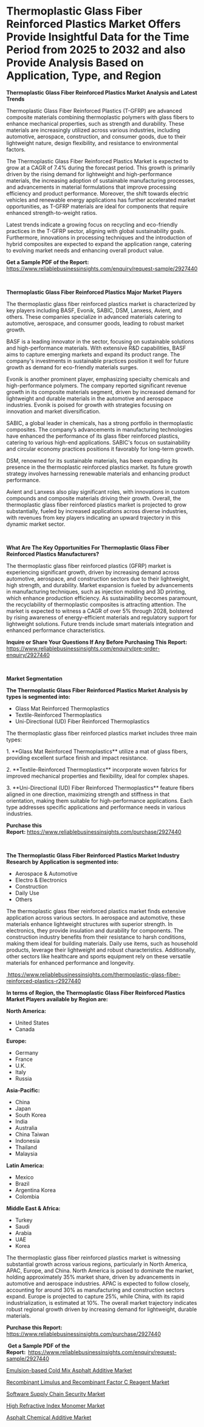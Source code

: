 <p><h1>Thermoplastic Glass Fiber Reinforced Plastics Market Offers Provide Insightful Data for the Time Period from 2025 to 2032 and also Provide Analysis Based on Application, Type, and Region</h1></p><p><strong>Thermoplastic Glass Fiber Reinforced Plastics Market Analysis and Latest Trends</strong></p>
<p><p>Thermoplastic Glass Fiber Reinforced Plastics (T-GFRP) are advanced composite materials combining thermoplastic polymers with glass fibers to enhance mechanical properties, such as strength and durability. These materials are increasingly utilized across various industries, including automotive, aerospace, construction, and consumer goods, due to their lightweight nature, design flexibility, and resistance to environmental factors.</p><p>The Thermoplastic Glass Fiber Reinforced Plastics Market is expected to grow at a CAGR of 7.4% during the forecast period. This growth is primarily driven by the rising demand for lightweight and high-performance materials, the increasing adoption of sustainable manufacturing processes, and advancements in material formulations that improve processing efficiency and product performance. Moreover, the shift towards electric vehicles and renewable energy applications has further accelerated market opportunities, as T-GFRP materials are ideal for components that require enhanced strength-to-weight ratios.</p><p>Latest trends indicate a growing focus on recycling and eco-friendly practices in the T-GFRP sector, aligning with global sustainability goals. Furthermore, innovations in processing techniques and the introduction of hybrid composites are expected to expand the application range, catering to evolving market needs and enhancing overall product value.</p></p>
<p><strong>Get a Sample PDF of the Report:&nbsp;</strong> <a href="https://www.reliablebusinessinsights.com/enquiry/request-sample/2927440?utm_campaign=1138&utm_medium=2&utm_source=Github&utm_content=ia&utm_term=12032025&utm_id=thermoplastic-glass-fiber-reinforced-plastics">https://www.reliablebusinessinsights.com/enquiry/request-sample/2927440</a></p>
<p>&nbsp;</p>
<p><strong>Thermoplastic Glass Fiber Reinforced Plastics Major Market Players</strong></p>
<p><p>The thermoplastic glass fiber reinforced plastics market is characterized by key players including BASF, Evonik, SABIC, DSM, Lanxess, Avient, and others. These companies specialize in advanced materials catering to automotive, aerospace, and consumer goods, leading to robust market growth.</p><p>BASF is a leading innovator in the sector, focusing on sustainable solutions and high-performance materials. With extensive R&D capabilities, BASF aims to capture emerging markets and expand its product range. The company's investments in sustainable practices position it well for future growth as demand for eco-friendly materials surges.</p><p>Evonik is another prominent player, emphasizing specialty chemicals and high-performance polymers. The company reported significant revenue growth in its composite materials segment, driven by increased demand for lightweight and durable materials in the automotive and aerospace industries. Evonik is poised for growth with strategies focusing on innovation and market diversification.</p><p>SABIC, a global leader in chemicals, has a strong portfolio in thermoplastic composites. The company’s advancements in manufacturing technologies have enhanced the performance of its glass fiber reinforced plastics, catering to various high-end applications. SABIC's focus on sustainability and circular economy practices positions it favorably for long-term growth.</p><p>DSM, renowned for its sustainable materials, has been expanding its presence in the thermoplastic reinforced plastics market. Its future growth strategy involves harnessing renewable materials and enhancing product performance.</p><p>Avient and Lanxess also play significant roles, with innovations in custom compounds and composite materials driving their growth. Overall, the thermoplastic glass fiber reinforced plastics market is projected to grow substantially, fueled by increased applications across diverse industries, with revenues from key players indicating an upward trajectory in this dynamic market sector.</p></p>
<p>&nbsp;</p>
<p><strong>What Are The Key Opportunities For Thermoplastic Glass Fiber Reinforced Plastics Manufacturers?</strong></p>
<p><p>The thermoplastic glass fiber reinforced plastics (GFRP) market is experiencing significant growth, driven by increasing demand across automotive, aerospace, and construction sectors due to their lightweight, high strength, and durability. Market expansion is fueled by advancements in manufacturing techniques, such as injection molding and 3D printing, which enhance production efficiency. As sustainability becomes paramount, the recyclability of thermoplastic composites is attracting attention. The market is expected to witness a CAGR of over 5% through 2028, bolstered by rising awareness of energy-efficient materials and regulatory support for lightweight solutions. Future trends include smart materials integration and enhanced performance characteristics.</p></p>
<p><strong>Inquire or Share Your Questions If Any Before Purchasing This Report:</strong> <a href="https://www.reliablebusinessinsights.com/enquiry/pre-order-enquiry/2927440?utm_campaign=1138&utm_medium=2&utm_source=Github&utm_content=ia&utm_term=12032025&utm_id=thermoplastic-glass-fiber-reinforced-plastics">https://www.reliablebusinessinsights.com/enquiry/pre-order-enquiry/2927440</a></p>
<p>&nbsp;</p>
<p><strong>Market Segmentation</strong></p>
<p><strong>The Thermoplastic Glass Fiber Reinforced Plastics Market Analysis by types is segmented into:</strong></p>
<p><ul><li>Glass Mat Reinforced Thermoplastics</li><li>Textile-Reinforced Thermoplastics</li><li>Uni-Directional (UD) Fiber Reinforced Thermoplastics</li></ul></p>
<p><p>The thermoplastic glass fiber reinforced plastics market includes three main types: </p><p>1. **Glass Mat Reinforced Thermoplastics** utilize a mat of glass fibers, providing excellent surface finish and impact resistance. </p><p>2. **Textile-Reinforced Thermoplastics** incorporate woven fabrics for improved mechanical properties and flexibility, ideal for complex shapes.</p><p>3. **Uni-Directional (UD) Fiber Reinforced Thermoplastics** feature fibers aligned in one direction, maximizing strength and stiffness in that orientation, making them suitable for high-performance applications. Each type addresses specific applications and performance needs in various industries.</p></p>
<p><strong>Purchase this Report:&nbsp;</strong><a href="https://www.reliablebusinessinsights.com/purchase/2927440?utm_campaign=1138&utm_medium=2&utm_source=Github&utm_content=ia&utm_term=12032025&utm_id=thermoplastic-glass-fiber-reinforced-plastics">https://www.reliablebusinessinsights.com/purchase/2927440</a></p>
<p>&nbsp;</p>
<p><strong>The Thermoplastic Glass Fiber Reinforced Plastics Market Industry Research by Application is segmented into:</strong></p>
<p><ul><li>Aerospace & Automotive</li><li>Electro & Electronics</li><li>Construction</li><li>Daily Use</li><li>Others</li></ul></p>
<p><p>The thermoplastic glass fiber reinforced plastics market finds extensive application across various sectors. In aerospace and automotive, these materials enhance lightweight structures with superior strength. In electronics, they provide insulation and durability for components. The construction industry benefits from their resistance to harsh conditions, making them ideal for building materials. Daily use items, such as household products, leverage their lightweight and robust characteristics. Additionally, other sectors like healthcare and sports equipment rely on these versatile materials for enhanced performance and longevity.</p></p>
<p><a href="https://www.reliablebusinessinsights.com/thermoplastic-glass-fiber-reinforced-plastics-r2927440?utm_campaign=1138&utm_medium=2&utm_source=Github&utm_content=ia&utm_term=12032025&utm_id=thermoplastic-glass-fiber-reinforced-plastics">&nbsp;https://www.reliablebusinessinsights.com/thermoplastic-glass-fiber-reinforced-plastics-r2927440</a></p>
<p><strong>In terms of Region, the Thermoplastic Glass Fiber Reinforced Plastics Market Players available by Region are:</strong></p>
<p>
    <p> <strong> North America: </strong>
        <ul>
            <li>United States</li>
            <li>Canada</li>
        </ul>
        </p> 
    <p> <strong> Europe: </strong>
        <ul>
            <li>Germany</li>
            <li>France</li>
            <li>U.K.</li>
            <li>Italy</li>
            <li>Russia</li>
        </ul>
        </p> 
    <p> <strong> Asia-Pacific: </strong>
        <ul>
            <li>China</li>
            <li>Japan</li>
            <li>South Korea</li>
            <li>India</li>
            <li>Australia</li>
            <li>China Taiwan</li>
            <li>Indonesia</li>
            <li>Thailand</li>
            <li>Malaysia</li>
        </ul>
        </p> 
    <p> <strong> Latin America: </strong>
        <ul>
            <li>Mexico</li>
            <li>Brazil</li>
            <li>Argentina Korea</li>
            <li>Colombia</li>
        </ul>
        </p> 
    <p> <strong> Middle East & Africa: </strong>
        <ul>
            <li>Turkey</li>
            <li>Saudi</li>
            <li>Arabia</li>
            <li>UAE</li>
            <li>Korea</li>
        </ul>
    </p>
    </p>
<p><p>The thermoplastic glass fiber reinforced plastics market is witnessing substantial growth across various regions, particularly in North America, APAC, Europe, and China. North America is poised to dominate the market, holding approximately 35% market share, driven by advancements in automotive and aerospace industries. APAC is expected to follow closely, accounting for around 30% as manufacturing and construction sectors expand. Europe is projected to capture 25%, while China, with its rapid industrialization, is estimated at 10%. The overall market trajectory indicates robust regional growth driven by increasing demand for lightweight, durable materials.</p></p>
<p><strong>Purchase this Report: </strong><a href="https://www.reliablebusinessinsights.com/purchase/2927440?utm_campaign=1138&utm_medium=2&utm_source=Github&utm_content=ia&utm_term=12032025&utm_id=thermoplastic-glass-fiber-reinforced-plastics">https://www.reliablebusinessinsights.com/purchase/2927440</a></p>
<p>&nbsp;<strong>Get a Sample PDF of the Report:&nbsp;&nbsp;</strong><a href="https://www.reliablebusinessinsights.com/enquiry/request-sample/2927440?utm_campaign=1138&utm_medium=2&utm_source=Github&utm_content=ia&utm_term=12032025&utm_id=thermoplastic-glass-fiber-reinforced-plastics">https://www.reliablebusinessinsights.com/enquiry/request-sample/2927440</a></p>
<p><strong></strong></p>
<p><p><a href="https://github.com/thanenegenqa/Market-Research-Report-List-1/blob/main/emulsion-based-cold-mix-asphalt-additive-market.md?utm_campaign=1138&utm_medium=2&utm_source=Github&utm_content=ia&utm_term=12032025&utm_id=thermoplastic-glass-fiber-reinforced-plastics">Emulsion-based Cold Mix Asphalt Additive Market</a></p><p><a href="https://github.com/cezilfinerv9/Market-Research-Report-List-1/blob/main/recombinant-limulus-and-recombinant-factor-c-reagent-market.md?utm_campaign=1138&utm_medium=2&utm_source=Github&utm_content=ia&utm_term=12032025&utm_id=thermoplastic-glass-fiber-reinforced-plastics">Recombinant Limulus and Recombinant Factor C Reagent Market</a></p><p><a href="https://github.com/syskamazucqa/Market-Research-Report-List-1/blob/main/software-supply-chain-security-market.md?utm_campaign=1138&utm_medium=2&utm_source=Github&utm_content=ia&utm_term=12032025&utm_id=thermoplastic-glass-fiber-reinforced-plastics">Software Supply Chain Security Market</a></p><p><a href="https://github.com/cachaskluwe/Market-Research-Report-List-1/blob/main/high-refractive-index-monomer-market.md?utm_campaign=1138&utm_medium=2&utm_source=Github&utm_content=ia&utm_term=12032025&utm_id=thermoplastic-glass-fiber-reinforced-plastics">High Refractive Index Monomer Market</a></p><p><a href="https://github.com/lelkohydesyj/Market-Research-Report-List-1/blob/main/asphalt-chemical-additive-market.md?utm_campaign=1138&utm_medium=2&utm_source=Github&utm_content=ia&utm_term=12032025&utm_id=thermoplastic-glass-fiber-reinforced-plastics">Asphalt Chemical Additive Market</a></p></p>